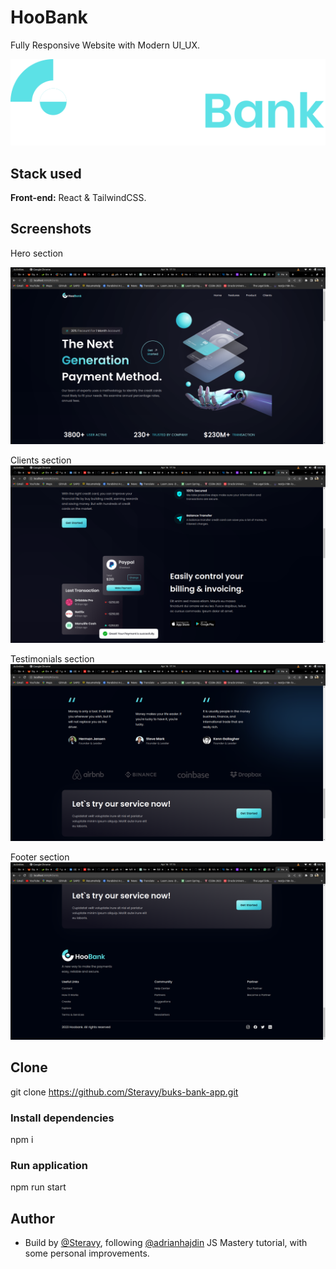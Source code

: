 
# HooBank

Fully Responsive Website with Modern UI_UX.


![Logo](https://github.com/Steravy/buks-bank-app/blob/main/src/assets/logo.svg)


## Stack used

**Front-end:** React & TailwindCSS.



## Screenshots

Hero section

![Hero section](https://github.com/Steravy/buks-bank-app/blob/main/src/assets/screenShots/heroSection.png)

Clients section
![Clients section](https://github.com/Steravy/buks-bank-app/blob/main/src/assets/screenShots/clients.png)

Testimonials section
![Testimonials section](https://github.com/Steravy/buks-bank-app/blob/main/src/assets/screenShots/testimonials.png)

Footer section
![Footer section](https://github.com/Steravy/buks-bank-app/blob/main/src/assets/screenShots/footer.png)


## Clone

git clone https://github.com/Steravy/buks-bank-app.git


### Install dependencies

npm i

### Run application

npm run start

## Author

- Build by [@Steravy](https://www.github.com/Steravy), following [@adrianhajdin](https://www.github.com/adrianhajdin) JS Mastery tutorial, with some personal improvements.



